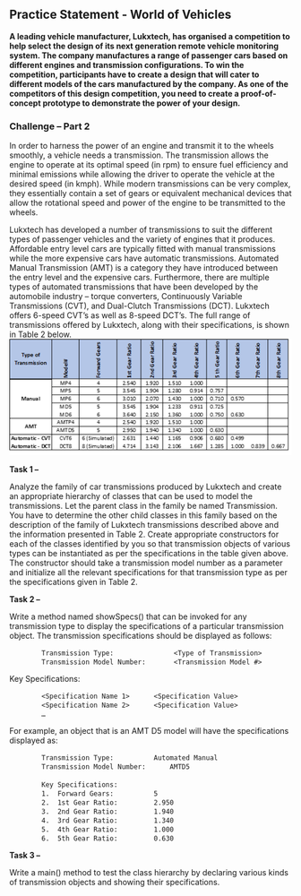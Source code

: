 ## Practice Statement - World of Vehicles 

**A leading vehicle manufacturer, Lukxtech, has organised a competition to help select the design of its next generation remote vehicle monitoring system. The company manufactures a range of passenger cars based on different engines and transmission configurations. To win the competition, participants have to create a design that will cater to different models of the cars manufactured by the company. As one of the  competitors of this design competition, you need to create a proof-of-concept prototype to demonstrate the power of your design.**

### Challenge – Part 2
In order to harness the power of an engine and transmit it to the wheels smoothly, a vehicle needs a transmission. The transmission allows the engine to operate at its optimal speed (in rpm) to ensure fuel efficiency and minimal emissions while allowing the driver to operate the vehicle at the desired speed (in kmph). While modern transmissions can be very complex, they essentially contain a set of gears or equivalent mechanical devices that allow the rotational speed and power of the engine to be transmitted to the wheels.

Lukxtech has developed a number of transmissions to suit the different types of passenger vehicles and the variety of engines that it produces. Affordable entry level cars are typically fitted with manual transmissions while the more expensive cars have automatic transmissions. Automated Manual Transmission (AMT) is a category they have introduced between the entry level and the expensive cars. Furthermore, there are multiple types of automated transmissions that have been developed by the automobile industry – torque converters, Continuously Variable Transmissions (CVT), and Dual-Clutch Transmissions (DCT). Lukxtech offers 6-speed CVT’s as well as 8-speed DCT’s. 
The full range of transmissions offered by Lukxtech, along with their specifications, is shown in Table 2 below.
![Noimage](transmission2.png)

**Task 1 –**

Analyze the family of car transmissions produced by Lukxtech and create an appropriate hierarchy of classes that can be used to model the transmissions. Let the parent class in the family be named Transmission. You have to determine the other child classes in this family based on the description of the family of Lukxtech transmissions described above and the information presented in Table 2. Create appropriate constructors for each of the classes identified by you so that transmission objects of various types can be instantiated as per the specifications in the table given above. The constructor should take a transmission model number as a parameter and initialize all the relevant specifications for that transmission type as per the specifications given in Table 2.

**Task 2 –**

Write a method named showSpecs() that can be invoked for any transmission type to display the specifications of a particular transmission object. The transmission specifications should be displayed as follows:

            Transmission Type:               <Type of Transmission>			
            Transmission Model Number:       <Transmission Model #>

Key Specifications:

            <Specification Name 1>		<Specification Value>
            <Specification Name 2>		<Specification Value>
            …
For example, an object that is an AMT D5 model will have the specifications displayed as:

            Transmission Type: 			Automated Manual		 
            Transmission Model Number:		AMTD5

            Key Specifications:
            1.	Forward Gears:			5
            2.	1st Gear Ratio:			2.950		
            3.	2nd Gear Ratio:			1.940
            4.	3rd Gear Ratio:			1.340
            5.	4th Gear Ratio:			1.000
            6.	5th Gear Ratio:			0.630

**Task 3 –**

Write a main() method to test the class hierarchy by declaring various kinds of transmission objects and showing their specifications.

